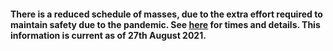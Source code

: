 #### There is a reduced schedule of masses, due to the extra effort required to maintain safety due to the pandemic. See [here](../pages/masstimes.htm?refresh=y) for times and details. This information is current as of 27th August 2021.